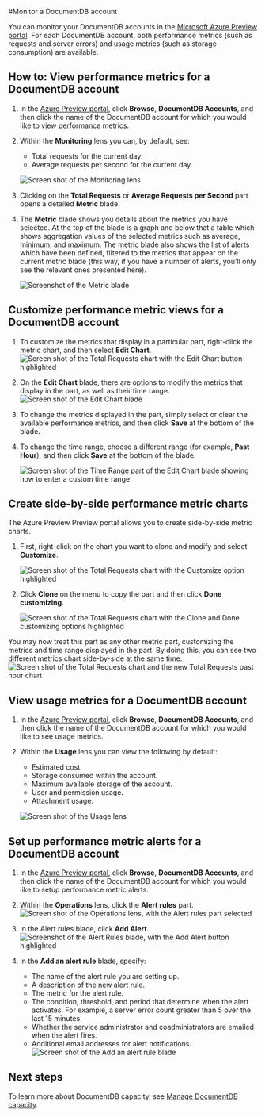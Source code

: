 <properties 
	pageTitle="Monitor a DocumentDB account | Azure" 
	description="Learn how to monitor your DocumentDB account for performance metrics (such as requests and server errors) and usage metrics (such as storage consumption)." 
	services="documentdb" 
	documentationCenter="" 
	authors="mimig1" 
	manager="jhubbard" 
	editor="cgronlun"/>

<tags 
	ms.service="documentdb" 
	ms.workload="data-services" 
	ms.tgt_pltfrm="na" 
	ms.devlang="na" 
	ms.topic="article" 
	ms.date="04/29/2015" 
	ms.author="mimig"/>

#Monitor a DocumentDB account  

You can monitor your DocumentDB accounts in the [Microsoft Azure Preview portal](https://portal.azure.com/). For each DocumentDB account, both performance metrics (such as requests and server errors) and usage metrics (such as storage consumption) are available.

## <a id="metrics"></a>  How to: View performance metrics for a DocumentDB account
1.	In the [Azure Preview portal](https://portal.azure.com/), click **Browse**, **DocumentDB Accounts**, and then click the name of the DocumentDB account for which you would like to view performance metrics.
2.	Within the **Monitoring** lens you can, by default, see:
	*	Total requests for the current day.
	*	Average requests per second for the current day. 
	
	![Screen shot of the Monitoring lens](./media/documentdb-monitor-accounts/madocdb1.png)


3.	Clicking on the **Total Requests** or **Average Requests per Second** part opens a detailed **Metric** blade.
4.	The **Metric** blade shows you details about the metrics you have selected.  At the top of the blade is a graph and below that a table which shows aggregation values of the selected metrics such as average, minimum, and maximum.  The metric blade also shows the list of alerts which have been defined, filtered to the metrics that appear on the current metric blade (this way, if you have a number of alerts, you'll only see the relevant ones presented here).   

	![Screenshot of the Metric blade](./media/documentdb-monitor-accounts/madocdb2.png)


## <a id="custom"></a>Customize performance metric views for a DocumentDB account

1.	To customize the metrics that display in a particular part, right-click the metric chart, and then select **Edit Chart**.  
	![Screen shot of the Total Requests chart with the Edit Chart button highlighted](./media/documentdb-monitor-accounts/madocdb3.png)

2.	On the **Edit Chart** blade, there are options to modify the metrics that display in the part, as well as their time range.  
	![Screen shot of the Edit Chart blade](./media/documentdb-monitor-accounts/madocdb4.png)

3.	To change the metrics displayed in the part, simply select or clear the available performance metrics, and then click **Save** at the bottom of the blade.  
4.	To change the time range, choose a different range (for example, **Past Hour**), and then click **Save** at the bottom of the blade.  

	![Screen shot of the Time Range part of the Edit Chart blade showing how to enter a custom time range](./media/documentdb-monitor-accounts/madocdb5.png) 


## <a id="create"></a>Create side-by-side performance metric charts
The Azure Preview Preview portal allows you to create side-by-side metric charts.  

1.	First, right-click on the chart you want to clone and modify and select **Customize**. 

	![Screen shot of the Total Requests chart with the Customize option highlighted](./media/documentdb-monitor-accounts/madocdb6.png)

2.	Click **Clone** on the menu to copy the part and then click **Done customizing**. 

	![Screen shot of the Total Requests chart with the Clone and Done customizing options highlighted](./media/documentdb-monitor-accounts/madocdb7.png)  


You may now treat this part as any other metric part, customizing the metrics and time range displayed in the part.  By doing this, you can see two different metrics chart side-by-side at the same time.  
	![Screen shot of the Total Requests chart and the new Total Requests past hour chart](./media/documentdb-monitor-accounts/madocdb8.png)  

## <a id="view"></a>View usage metrics for a DocumentDB account
1.	In the [Azure Preview portal](https://portal.azure.com/), click **Browse**, **DocumentDB Accounts**, and then click the name of the DocumentDB account for which you would like to see usage metrics.
2.	Within the **Usage** lens you can view the following by default:
	*	Estimated cost.
	*	Storage consumed within the account.
	*	Maximum available storage of the account.
	*	User and permission usage.
	*	Attachment usage.

	![Screen shot of the Usage lens](./media/documentdb-monitor-accounts/madocdb9.png)
 
## <a id="setup"></a>Set up performance metric alerts for a DocumentDB account
1.	In the [Azure Preview portal](https://portal.azure.com/), click **Browse**, **DocumentDB Accounts**, and then click the name of the DocumentDB account for which you would like to setup performance metric alerts.
2.	Within the **Operations** lens, click the **Alert rules** part.  
	![Screen shot of the Operations lens, with the Alert rules part selected](./media/documentdb-monitor-accounts/madocdb10.png)

3.	In the Alert rules blade, click **Add Alert**.  
	![Screenshot of the Alert Rules blade, with the Add Alert button highlighted](./media/documentdb-monitor-accounts/madocdb11.png)

4.	In the **Add an alert rule** blade, specify:
	*	The name of the alert rule you are setting up.
	*	A description of the new alert rule.
	*	The metric for the alert rule.
	*	The condition, threshold, and period that determine when the alert activates. For example, a server error count greater than 5 over the last 15 minutes.
	*	Whether the service administrator and coadministrators are emailed when the alert fires.
	*	Additional email addresses for alert notifications.  
	![Screen shot of the Add an alert rule blade](./media/documentdb-monitor-accounts/madocdb12.png)

 
## <a id="next"></a>Next steps
To learn more about DocumentDB capacity, see [Manage DocumentDB capacity](documentdb-manage.md). 

<!--Anchors-->
[How to view performance metrics for a DocumentDB account]: #How-to-view-performance-metrics-for-a-DocumentDB-account
[Customize performance metric views for a DocumentDB account]: #Customize-performance-metric-views-for-a-DocumentDB-account
[How to create side-by-side performance metric charts]: #How-to-create-side-by-side-performance-metric-charts
[How to view usage metrics for a DocumentDB account]: #How-to-view-usage-metrics-for-a-DocumentDB-account
[How to setup performance metric alerts for a DocumentDB account]: #How-to-setup-performance-metric-alerts-for-a-DocumentDB-account
[Next steps]: #Next-steps
 